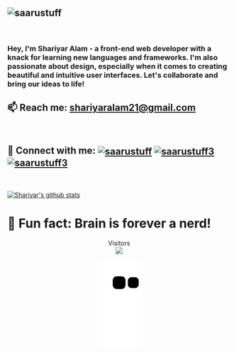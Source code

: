 

![saarustuff](https://user-images.githubusercontent.com/86642293/221359416-fc241769-c0f7-490e-885e-69092ff08012.jpg)
--
<br>
<h3>Hey, I'm Shariyar Alam - a front-end web developer with a knack for learning new languages and frameworks. I'm also passionate about design, especially when it comes to creating beautiful and intuitive user interfaces. Let's collaborate and bring our ideas to life! </h3>

## 📫 Reach me: shariyaralam21@gmail.com 
<br>
  
## 🌱 Connect with me:    <a href="https://www.linkedin.com/in/saarustuff//" target="blank"><img align="center" src="https://raw.githubusercontent.com/rahuldkjain/github-profile-readme-generator/master/src/images/icons/Social/linked-in-alt.svg" alt="saarustuff" height="30" width="30"></a> <a href="https://fb.com/saarustuff3" target="blank"><img align="center" src="https://raw.githubusercontent.com/rahuldkjain/github-profile-readme-generator/master/src/images/icons/Social/facebook.svg" alt="saarustuff3" height="30" width="30"></a> <a href="https://instagram.com/saarustuff3" target="blank"><img align="center" src="https://raw.githubusercontent.com/rahuldkjain/github-profile-readme-generator/master/src/images/icons/Social/instagram.svg" alt="saarustuff3" height="30" width="30"></a>

  <br> 
<p><a href="https://github.com/saarustuff/github-readme-stats"><img align="center" src="https://github-readme-stats.vercel.app/api?username=saarustuff&show_icons=true&include_all_commits=true&theme=github_dark&hide_border=true" alt="Shariyar's github stats" /></a></p>
   

   # 🐾 Fun fact: Brain is forever a nerd!

<p align="center"> 
  Visitors<br>
  <img src="https://profile-counter.glitch.me/saarustuff/count.svg" />
</p>
    <div align="center">
 
  ![Snake animation](https://github.com/sabbirzzaman/sabbirzzaman/blob/output/github-contribution-grid-snake.svg)
  
 </div>


